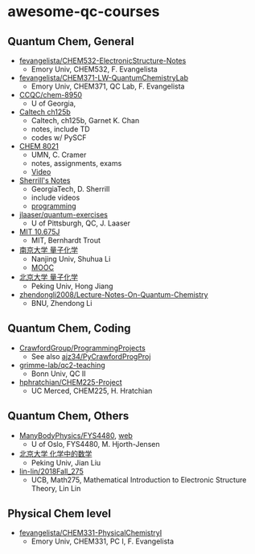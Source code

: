 # awesome-qc-courses

## Quantum Chem, General
* [fevangelista/CHEM532-ElectronicStructure-Notes](https://github.com/fevangelista/CHEM532-ElectronicStructure-Notes)
  + Emory Univ, CHEM532, F. Evangelista
* [fevangelista/CHEM371-LW-QuantumChemistryLab](https://github.com/fevangelista/CHEM371-LW-QuantumChemistryLab)
  + Emory Univ, CHEM371, QC Lab, F. Evangelista
* [CCQC/chem-8950](https://github.com/CCQC/chem-8950)
  + U of Georgia,
* [Caltech ch125b](https://sites.google.com/view/caltech-ch125b/home)
  + Caltech, ch125b, Garnet K. Chan
  + notes, include TD
  + codes w/ PySCF
* [CHEM 8021](http://pollux.chem.umn.edu/8021/)
  + UMN, C. Cramer
  + notes, assignments, exams
  + [Video](https://www.youtube.com/playlist?list=PLkNVwyLvX_TFBLHCvApmvafqqQUHb6JwF)
* [Sherrill's Notes](http://vergil.chemistry.gatech.edu/notes/index.html)
  + GeorgiaTech, D. Sherrill
  + include videos
  + [programming](http://vergil.chemistry.gatech.edu/resources/programming/index.html)
* [jlaaser/quantum-exercises](https://github.com/jlaaser/quantum-exercises)
  + U of Pittsburgh, QC, J. Laaser
* [MIT 10.675J](https://ocw.mit.edu/courses/chemical-engineering/10-675j-computational-quantum-mechanics-of-molecular-and-extended-systems-fall-2004/index.htm)
  + MIT, Bernhardt Trout
* [南京大学 量子化学](https://itcc.nju.edu.cn/shuhua/lessones_en.html) 
  + Nanjing Univ, Shuhua Li
  + [MOOC](http://www.icourse163.org/course/NJU-1462082163)
* [北京大学 量子化学](https://www.chem.pku.edu.cn/jianghgroup/teaching/QChem.html)
  + Peking Univ, Hong Jiang
* [zhendongli2008/Lecture-Notes-On-Quantum-Chemistry](https://github.com/zhendongli2008/Lecture-Notes-On-Quantum-Chemistry)
  + BNU, Zhendong Li
## Quantum Chem, Coding
* [CrawfordGroup/ProgrammingProjects](https://github.com/CrawfordGroup/ProgrammingProjects)
  + See also [ajz34/PyCrawfordProgProj](https://github.com/ajz34/PyCrawfordProgProj)
* [grimme-lab/qc2-teaching](https://github.com/grimme-lab/qc2-teaching)
  + Bonn Univ, QC II
* [hphratchian/CHEM225-Project](https://github.com/hphratchian/CHEM225-Project)
  + UC Merced, CHEM225, H. Hratchian
## Quantum Chem, Others
* [ManyBodyPhysics/FYS4480](https://github.com/ManyBodyPhysics/FYS4480), [web](https://manybodyphysics.github.io/FYS4480/doc/web/course.html)
  + U of Oslo, FYS4480, M. Hjorth-Jensen
* [北京大学 化学中的数学](http://jianliugroup.pku.edu.cn/teaching.html)
  + Peking Univ, Jian Liu
* [lin-lin/2018Fall_275](https://github.com/lin-lin/2018Fall_275)
  + UCB, Math275, Mathematical Introduction to Electronic Structure Theory, Lin Lin

## Physical Chem level
* [fevangelista/CHEM331-PhysicalChemistryI](https://github.com/fevangelista/CHEM331-PhysicalChemistryI)
  + Emory Univ, CHEM331, PC I, F. Evangelista
